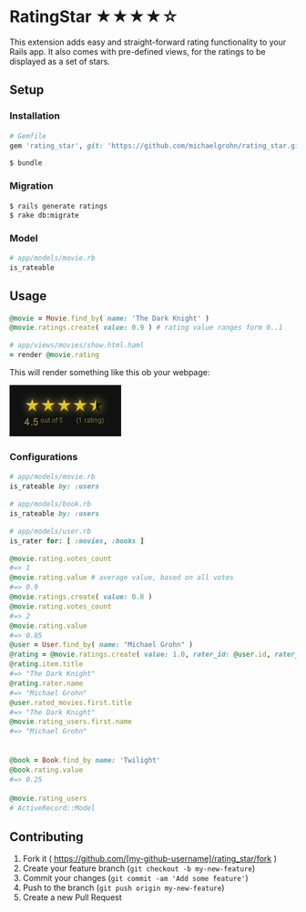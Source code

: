 # RatingStar ★★★★☆

This extension adds easy and straight-forward rating functionality to your Rails app. It also comes with pre-defined views, for the ratings to be displayed as a set of stars.

## Setup

### Installation

```ruby    
# Gemfile
gem 'rating_star', git: 'https://github.com/michaelgrohn/rating_star.git'
```

```shell
$ bundle
```

### Migration

```shell
$ rails generate ratings
$ rake db:migrate
```

### Model

```ruby
# app/models/movie.rb
is_rateable
```

## Usage

```ruby
@movie = Movie.find_by( name: 'The Dark Knight' )
@movie.ratings.create( value: 0.9 ) # rating value ranges form 0..1
```

```ruby
# app/views/movies/show.html.haml
= render @movie.rating
```

This will render something like this ob your webpage:

![](https://raw.githubusercontent.com/michaelgrohn/rating_star/master/lib/rating_star/examples/example.png)

### Configurations

```ruby
# app/models/movie.rb
is_rateable by: :users
```

```ruby
# app/models/book.rb
is_rateable by: :users
```

```ruby
# app/models/user.rb
is_rater for: [ :movies, :books ]
```

```ruby
@movie.rating.votes_count
#=> 1
@movie.rating.value # average value, based on all votes
#=> 0.9
@movie.ratings.create( value: 0.8 )
@movie.rating.votes_count
#=> 2
@movie.rating.value 
#=> 0.85
@user = User.find_by( name: "Michael Grohn" )
@rating = @movie.ratings.create( value: 1.0, rater_id: @user.id, rater_type: @user.class
@rating.item.title
#=> "The Dark Knight"
@rating.rater.name
#=> "Michael Grohn"
@user.rated_movies.first.title
#=> "The Dark Knight"
@movie.rating_users.first.name
#=> "Michael Grohn"


@book = Book.find_by name: 'Twilight'
@book.rating.value
#=> 0.25

@movie.rating_users
# ActiveRecord::Model
```

## Contributing

1. Fork it ( https://github.com/[my-github-username]/rating_star/fork )
2. Create your feature branch (`git checkout -b my-new-feature`)
3. Commit your changes (`git commit -am 'Add some feature'`)
4. Push to the branch (`git push origin my-new-feature`)
5. Create a new Pull Request
